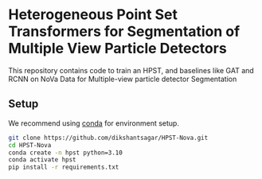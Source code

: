 # Heterogeneous Point Set Transformers for Segmentation of Multiple View Particle Detectors

This repository contains code to train an HPST, and baselines like GAT and RCNN on NoVa Data for Multiple-view particle detector Segmentation


## Setup
We recommend using [conda](https://docs.conda.io/) for environment setup.  

```bash
git clone https://github.com/dikshantsagar/HPST-Nova.git
cd HPST-Nova
conda create -n hpst python=3.10
conda activate hpst
pip install -r requirements.txt
```

